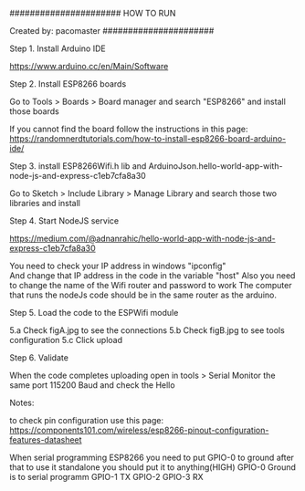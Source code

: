 ######################
HOW TO RUN

Created by: pacomaster
######################

Step 1. Install Arduino IDE

  https://www.arduino.cc/en/Main/Software

Step 2. Install ESP8266 boards

  Go to Tools > Boards > Board manager and search "ESP8266"  and install those boards
  
  If you cannot find the board follow the instructions in this page:  
  https://randomnerdtutorials.com/how-to-install-esp8266-board-arduino-ide/

Step 3. install ESP8266Wifi.h lib and ArduinoJson.hello-world-app-with-node-js-and-express-c1eb7cfa8a30

  Go to Sketch > Include Library > Manage Library and search those two libraries and install

Step 4. Start NodeJS service

  https://medium.com/@adnanrahic/hello-world-app-with-node-js-and-express-c1eb7cfa8a30
  
  You need to check your IP address in windows "ipconfig"  
  And change that IP address in the code in the variable "host"
  Also you need to change the name of the Wifi router and password to work
  The computer that runs the nodeJs code should be in the same router as the arduino.
  
Step 5. Load the code to the ESPWifi module

  5.a Check figA.jpg to see the connections
  5.b Check figB.jpg to see tools configuration
  5.c Click upload
	
Step 6. Validate

  When the code completes uploading open in tools > Serial Monitor the same port 115200 Baud and check the Hello
  
Notes:

  to check pin configuration use this page:
  https://components101.com/wireless/esp8266-pinout-configuration-features-datasheet
  
  When serial programming ESP8266 you need to put GPIO-0 to ground after that to use it standalone you should put it to anything(HIGH)
  GPIO-0 Ground is to serial programm
  GPIO-1 TX
  GPIO-2
  GPIO-3 RX
  
